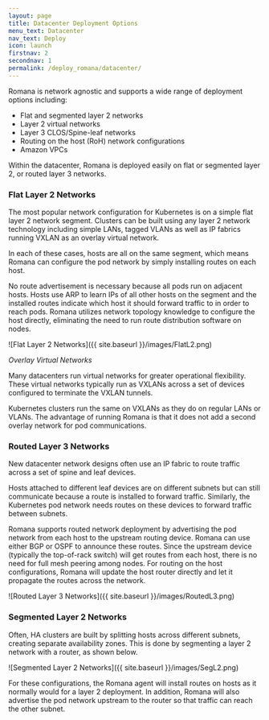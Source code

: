 ```yaml
---
layout: page
title: Datacenter Deployment Options
menu_text: Datacenter
nav_text: Deploy
icon: launch
firstnav: 2
secondnav: 1
permalink: /deploy_romana/datacenter/
---
```


Romana is network agnostic and supports a wide range of deployment options including:

* Flat and segmented layer 2 networks
* Layer 2 virtual networks
* Layer 3 CLOS/Spine-leaf networks
* Routing on the host (RoH) network configurations
* Amazon VPCs

Within the datacenter, Romana is deployed easily on flat or segmented layer 2, or routed layer 3 networks.

### Flat Layer 2 Networks

The most popular network configuration for Kubernetes is on a simple flat layer 2 network segment. Clusters can be built using any layer 2 network technology including simple LANs, tagged VLANs as well as IP fabrics running VXLAN as an overlay virtual network.

In each of these cases, hosts are all on the same segment, which means Romana can configure the pod network by simply installing routes on each host.

No route advertisement is necessary because all pods run on adjacent hosts. Hosts use ARP to learn IPs of all other hosts on the segment and the installed routes indicate which host it should forward traffic to in order to reach pods. Romana utilizes network topology knowledge to configure the host directly, eliminating the need to run route distribution software on nodes.

![Flat Layer 2 Networks]({{ site.baseurl }}/images/FlatL2.png)

*Overlay Virtual Networks*

Many datacenters run virtual networks for greater operational flexibility. These virtual networks typically run as VXLANs across a set of devices configured to terminate the VXLAN tunnels.

Kubernetes clusters run the same on VXLANs as they do on regular LANs or VLANs. The advantage of running Romana is that it does not add a second overlay network for pod communications.


### Routed Layer 3 Networks

New datacenter network designs often use an IP fabric to route traffic across a set of spine and leaf devices.

Hosts attached to different leaf devices are on different subnets but can still communicate because a route is installed to forward traffic. Similarly, the Kubernetes pod network needs routes on these devices to forward traffic between subnets.

Romana supports routed network deployment by advertising the pod network from each host to the upstream routing device. Romana can use either BGP or OSPF to announce these routes. Since the upstream device (typically the top-of-rack switch) will get routes from each host, there is no need for full mesh peering among nodes. For routing on the host configurations, Romana will update the host router directly and let it propagate the routes across the network.

![Routed Layer 3 Networks]({{ site.baseurl }}/images/RoutedL3.png)


### Segmented Layer 2 Networks

Often, HA clusters are built by splitting hosts across different subnets, creating separate availability zones. This is done by segmenting a layer 2 network with a router, as shown below.

![Segmented Layer 2 Networks]({{ site.baseurl }}/images/SegL2.png)

For these configurations, the Romana agent will install routes on hosts as it normally would for a layer 2 deployment. In addition, Romana will also advertise the pod network upstream to the router so that traffic can reach the other subnet.
